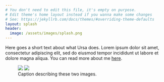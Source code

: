 ```yaml
---
# You don't need to edit this file, it's empty on purpose.
# Edit theme's home layout instead if you wanna make some changes
# See: https://jekyllrb.com/docs/themes/#overriding-theme-defaults
layout: splash
header:
  image: /assets/images/splash.png
---
```


<div class="text-center">
  Here goes a short text about what Ursa does. Lorem ipsum dolor sit amet, consectetur adipiscing elit, sed do eiusmod tempor incididunt ut labore et dolore magna aliqua. You can read more about me <a href="{{ site.url }}/about" class="">here</a>.

  <figure class="half">
    <a href="/assets/images/image-filename-1-large.jpg"><img src="/assets/images/image-filename-1.jpg"></a>
    <a href="/assets/images/image-filename-2-large.jpg"><img src="/assets/images/image-filename-2.jpg"></a>
    <figcaption>Caption describing these two images.</figcaption>
  </figure>

</div>
